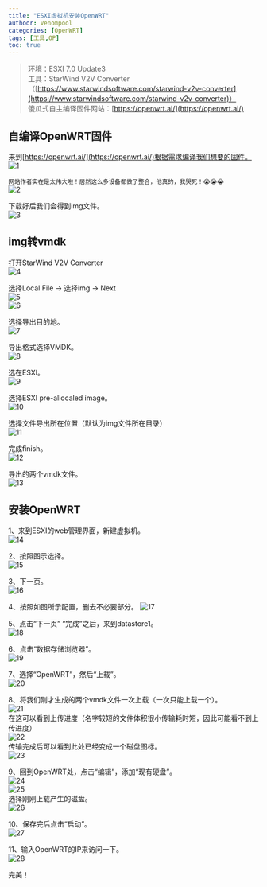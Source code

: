 ```yaml
---
title: "ESXI虚拟机安装OpenWRT"
authoor: Venompool
categories: [OpenWRT]
tags: [工具,OP]
toc: true
---
```


>环境：ESXI 7.0 Update3  
>工具：StarWind V2V Converter （[https://www.starwindsoftware.com/starwind-v2v-converter](https://www.starwindsoftware.com/starwind-v2v-converter)）  
>傻瓜式自主编译固件网站：[https://openwrt.ai/](https://openwrt.ai/)
  
## 自编译OpenWRT固件
来到[https://openwrt.ai/](https://openwrt.ai/)根据需求编译我们想要的固件。  
![1](https://cdn.venompool.fun/blog.v.fun/231212/1.png)  
  
`网站作者实在是太伟大啦！居然这么多设备都做了整合，他真的，我哭死！😭😭😭`  
![2](https://cdn.venompool.fun/blog.v.fun/231212/2.png)  
  
下载好后我们会得到img文件。  
![3](https://cdn.venompool.fun/blog.v.fun/231212/3.png)  
  
## img转vmdk
打开StarWind V2V Converter  
![4](https://cdn.venompool.fun/blog.v.fun/231212/4.png)  
  
选择Local File -> 选择img -> Next  
![5](https://cdn.venompool.fun/blog.v.fun/231212/5.png)  
![6](https://cdn.venompool.fun/blog.v.fun/231212/6.png)  
  
选择导出目的地。  
![7](https://cdn.venompool.fun/blog.v.fun/231212/7.png)  
  
导出格式选择VMDK。  
![8](https://cdn.venompool.fun/blog.v.fun/231212/8.png)  
  
选在ESXI。  
![9](https://cdn.venompool.fun/blog.v.fun/231212/9.png)  
  
选择ESXI pre-allocaled image。  
![10](https://cdn.venompool.fun/blog.v.fun/231212/10.png)  
  
选择文件导出所在位置（默认为img文件所在目录）  
![11](https://cdn.venompool.fun/blog.v.fun/231212/11.png)  
  
完成finish。  
![12](https://cdn.venompool.fun/blog.v.fun/231212/12.png)  
  
导出的两个vmdk文件。  
![13](https://cdn.venompool.fun/blog.v.fun/231212/13.png)  
  
## 安装OpenWRT
1、来到ESXI的web管理界面，新建虚拟机。  
![14](https://cdn.venompool.fun/blog.v.fun/231212/14.png)  
  
2、按照图示选择。  
![15](https://cdn.venompool.fun/blog.v.fun/231212/15.png)  
  
3、下一页。  
![16](https://cdn.venompool.fun/blog.v.fun/231212/16.png)  
  
4、按照如图所示配置，删去不必要部分。
![17](https://cdn.venompool.fun/blog.v.fun/231212/17.png)  
  
5、点击“下一页” “完成”之后，来到datastore1。  
![18](https://cdn.venompool.fun/blog.v.fun/231212/18.png)  
  
6、点击“数据存储浏览器”。  
![19](https://cdn.venompool.fun/blog.v.fun/231212/19.png)  
  
7、选择“OpenWRT”，然后“上载”。  
![20](https://cdn.venompool.fun/blog.v.fun/231212/20.png)  
  
8、将我们刚才生成的两个vmdk文件一次上载（一次只能上载一个）。  
![21](https://cdn.venompool.fun/blog.v.fun/231212/21.png)  
在这可以看到上传进度（名字较短的文件体积很小传输耗时短，因此可能看不到上传进度）  
![22](https://cdn.venompool.fun/blog.v.fun/231212/22.png)  
传输完成后可以看到此处已经变成一个磁盘图标。  
![23](https://cdn.venompool.fun/blog.v.fun/231212/23.png)  
  
9、回到OpenWRT处，点击“编辑”，添加“现有硬盘”。  
![24](https://cdn.venompool.fun/blog.v.fun/231212/24.png)  
![25](https://cdn.venompool.fun/blog.v.fun/231212/25.png)  
选择刚刚上载产生的磁盘。  
![26](https://cdn.venompool.fun/blog.v.fun/231212/26.png)  
  
10、保存完后点击“启动”。  
![27](https://cdn.venompool.fun/blog.v.fun/231212/27.png)  
  
11、输入OpenWRT的IP来访问一下。  
![28](https://cdn.venompool.fun/blog.v.fun/231212/28.png)  
  
完美！
  

  
